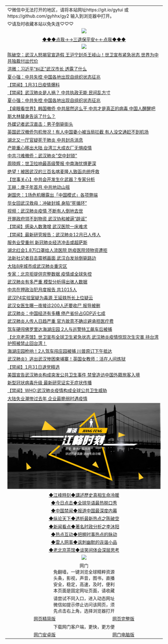  <table>
<tr>
<td colspan="2" align=left>
♡微信中无法打开的地区，请将本站网址https://git.io/gytui 或 https://github.com/gyhhx/gy2 输入到浏览器中打开。 
 </td>
</tr>
 <tr>
 <td colspan="2" align=left>
♡请及时收藏本站以免失连♡♡♡
</td>
 </tr>
  <tr>
    <td colspan="2" align=center><img src="https://github.com/gyhhx/image-upload/blob/master/3t.jpg"></td>
 </tr>
 <tr><td colspan="2" align="center"><a href="https://xball.casa/oo.aspx?name=ogQuit&key=eqxowaguscvmxdgc&from=gy">◆◆◆点我→→三退保平安←←点我◆◆◆</a></td></tr>
  <tr>
    <td colspan="2" align=center><img src="https://cdn.jsdelivr.net/gh/gyoupiodf/im1/%E7%BD%91%E9%97%A8%E6%96%B0%E9%97%BB1.jpg"></td>
 </tr>
<tr><td colspan="2" align="left"><a href="https://xball.casa/oo.aspx?name=c1124304&key=eqxowaguscvmxdgc&from=gy">陈破空：武汉人怒揭官宣造假 王沪宁封杀王岐山！世卫宣布紧急状态 世界为中共独裁付出代价</a></td></tr>
<tr><td colspan="2" align="left"><a href="https://xball.casa/oo.aspx?name=c1124299&key=eqxowaguscvmxdgc&from=gy">洪微：习近平“纠正”武汉市长 透露了什么</a></td></tr>
<tr><td colspan="2" align="left"><a href="https://xball.casa/oo.aspx?name=c1124298&key=eqxowaguscvmxdgc&from=gy">夏小强：中共失控 中国各地出现自组织状态征兆</a></td></tr>
<tr><td colspan="2" align="left"><a href="https://xball.casa/oo.aspx?name=c1124390&key=eqxowaguscvmxdgc&from=gy">【禁闻】1月31日疫情爆料</a></td></tr>
<tr><td colspan="2" align="left"><a href="https://xball.casa/oo.aspx?name=c1124393&key=eqxowaguscvmxdgc&from=gy">【禁闻】武汉肺炎是人祸？ 中共执政无能 民间乱方寸</a></td></tr>
<tr><td colspan="2" align="left"><a href="https://xball.casa/oo.aspx?name=c1124395&key=eqxowaguscvmxdgc&from=gy">夏小强：中共失控 中国各地出现自组织状态征兆</a></td></tr>
<tr><td colspan="2" align="left"><a href="https://xball.casa/oo.aspx?name=c1124303&key=eqxowaguscvmxdgc&from=gy">【睿眼看世界】韩国撤侨 中共居然这么干 中共才是真正的病毒 中国人醒醒吧</a></td></tr>
<tr><td colspan="2" align="left"><a href="https://xball.casa/oo.aspx?name=c1124403&key=eqxowaguscvmxdgc&from=gy">斯大林替身告诉了什么？</a></td></tr>
<tr><td colspan="2" align="left"><a href="https://xball.casa/oo.aspx?name=c1124284&key=eqxowaguscvmxdgc&from=gy">外媒记者武汉直击：男子倒毙街头</a></td></tr>
<tr><td colspan="2" align="left"><a href="https://xball.casa/oo.aspx?name=c1124400&key=eqxowaguscvmxdgc&from=gy">英国武汉撤侨包机惨况！有人中国妻小被当局拦截 有人没交通赶不到机场</a></td></tr>
<tr><td colspan="2" align="left"><a href="https://xball.casa/oo.aspx?name=c1124353&key=eqxowaguscvmxdgc&from=gy">湖北又一厅官疑死于肺炎 中共封杀消息</a></td></tr>
<tr><td colspan="2" align="left"><a href="https://xball.casa/oo.aspx?name=c1124388&key=eqxowaguscvmxdgc&from=gy">产能重心移出大陆 台湾三大成衣厂无惧疫情</a></td></tr>
<tr><td colspan="2" align="left"><a href="https://xball.casa/oo.aspx?name=c1124399&key=eqxowaguscvmxdgc&from=gy">中共刁难撤侨：武汉肺炎&quot;空中封锁&quot;</a></td></tr>
<tr><td colspan="2" align="left"><a href="https://xball.casa/oo.aspx?name=c1124389&key=eqxowaguscvmxdgc&from=gy">周晓辉：世卫拉响最高级警报 中南海忧惧更深</a></td></tr>
<tr><td colspan="2" align="left"><a href="https://xball.casa/oo.aspx?name=c1124402&key=eqxowaguscvmxdgc&from=gy">绝望！被困武汉的三百名喀麦隆人致函总统呼救</a></td></tr>
<tr><td colspan="2" align="left"><a href="https://xball.casa/oo.aspx?name=c1124387&key=eqxowaguscvmxdgc&from=gy">【世事关心】中共会开发生化武器？专家分析</a></td></tr>
<tr><td colspan="2" align="left"><a href="https://xball.casa/oo.aspx?name=c1124331&key=eqxowaguscvmxdgc&from=gy">王赫：庚子年首月 中共地动山摇</a></td></tr>
<tr><td colspan="2" align="left"><a href="https://xball.casa/oo.aspx?name=c1124289&key=eqxowaguscvmxdgc&from=gy">谢国忠：1场危机曝露出「中国模式」各项弊端</a></td></tr>
<tr><td colspan="2" align="left"><a href="https://xball.casa/oo.aspx?name=c1124356&key=eqxowaguscvmxdgc&from=gy">华女回武汉救母：冲破封城 身陷“死循环”</a></td></tr>
<tr><td colspan="2" align="left"><a href="https://xball.casa/oo.aspx?name=c1124355&key=eqxowaguscvmxdgc&from=gy">视频：武汉肺炎疫情 不断有人倒地去世</a></td></tr>
<tr><td colspan="2" align="left"><a href="https://xball.casa/oo.aspx?name=c1124340&key=eqxowaguscvmxdgc&from=gy">开罪政府领不到物资 武汉协和被逼“辟谣”</a></td></tr>
<tr><td colspan="2" align="left"><a href="https://xball.casa/oo.aspx?name=c1124392&key=eqxowaguscvmxdgc&from=gy">【禁闻】感染人数激增 武汉医院一床难求</a></td></tr>
<tr><td colspan="2" align="left"><a href="https://xball.casa/oo.aspx?name=c1124391&key=eqxowaguscvmxdgc&from=gy">【禁闻】最新研究报告：武汉肺炎12月已人传人</a></td></tr>
<tr><td colspan="2" align="left"><a href="https://xball.casa/oo.aspx?name=c1124406&key=eqxowaguscvmxdgc&from=gy">服务业受重创 新冠肺炎经济冲击或超萨斯</a></td></tr>
<tr><td colspan="2" align="left"><a href="https://xball.casa/oo.aspx?name=c1124407&key=eqxowaguscvmxdgc&from=gy">湖北红会1.8万口罩给人流医院 防疫医院领物资遭拒</a></td></tr>
<tr><td colspan="2" align="left"><a href="https://xball.casa/oo.aspx?name=c1124300&key=eqxowaguscvmxdgc&from=gy">法新社记者目击震撼画面 武汉白发翁倒毙路边</a></td></tr>
<tr><td colspan="2" align="left"><a href="https://xball.casa/oo.aspx?name=c1124296&key=eqxowaguscvmxdgc&from=gy">大陆8座城市成武汉肺炎重灾区</a></td></tr>
<tr><td colspan="2" align="left"><a href="https://xball.casa/oo.aspx?name=c1124342&key=eqxowaguscvmxdgc&from=gy">专家：北京拒提供完整数据 疫情或全球失控</a></td></tr>
<tr><td colspan="2" align="left"><a href="https://xball.casa/oo.aspx?name=c1124352&key=eqxowaguscvmxdgc&from=gy">武汉肺炎有多严重 模型分析得出骇人数据</a></td></tr>
<tr><td colspan="2" align="left"><a href="https://xball.casa/oo.aspx?name=c1124383&key=eqxowaguscvmxdgc&from=gy">中共在押政治犯月度报告 共1015人</a></td></tr>
<tr><td colspan="2" align="left"><a href="https://xball.casa/oo.aspx?name=c1124361&key=eqxowaguscvmxdgc&from=gy">武汉P4实验室疑为毒源 王延轶所长上位疑云</a></td></tr>
<tr><td colspan="2" align="left"><a href="https://xball.casa/oo.aspx?name=c1124332&key=eqxowaguscvmxdgc&from=gy">武汉女医生曝一夜接诊200人还要收尸 报导被删</a></td></tr>
<tr><td colspan="2" align="left"><a href="https://xball.casa/oo.aspx?name=c1124338&key=eqxowaguscvmxdgc&from=gy">武汉肺炎：中国经济有多糟 停产省份占GDP近七成</a></td></tr>
<tr><td colspan="2" align="left"><a href="https://xball.casa/oo.aspx?name=c1124377&key=eqxowaguscvmxdgc&from=gy">武汉肺炎人传人日趋严重 官方故意不确诊避承担医疗费</a></td></tr>
<tr><td colspan="2" align="left"><a href="https://xball.casa/oo.aspx?name=c1124401&key=eqxowaguscvmxdgc&from=gy">驾车硬闯佛罗里达海湖庄园 2人与巡警特工飙车后被捕</a></td></tr>
<tr><td colspan="2" align="left"><a href="https://xball.casa/oo.aspx?name=c1124302&key=eqxowaguscvmxdgc&from=gy">【北京老茶馆】世卫宣布全球卫生紧急状态 武汉肺炎疫情惊现次生灾害 持台湾护照被禁止回台湾！</a></td></tr>
<tr><td colspan="2" align="left"><a href="https://xball.casa/oo.aspx?name=c1124372&key=eqxowaguscvmxdgc&from=gy">海湖庄园枪响！2人驾车闯庄园被捕 川普原订下午抵达</a></td></tr>
<tr><td colspan="2" align="left"><a href="https://xball.casa/oo.aspx?name=c1124286&key=eqxowaguscvmxdgc&from=gy">武汉肺炎》逃出武汉惨困柬埔寨！英国女教师：活在人间炼狱</a></td></tr>
<tr><td colspan="2" align="left"><a href="https://xball.casa/oo.aspx?name=c1124408&key=eqxowaguscvmxdgc&from=gy">【禁闻】1月31日退党精选</a></td></tr>
<tr><td colspan="2" align="left"><a href="https://xball.casa/oo.aspx?name=c1124385&key=eqxowaguscvmxdgc&from=gy">美国宣告武汉肺炎构成突发公共卫生事件 禁曾造访中国外籍旅客入境</a></td></tr>
<tr><td colspan="2" align="left"><a href="https://xball.casa/oo.aspx?name=c1124319&key=eqxowaguscvmxdgc&from=gy">新型冠状病毒升级 最新研究证实无症状传播</a></td></tr>
<tr><td colspan="2" align="left"><a href="https://xball.casa/oo.aspx?name=c1124394&key=eqxowaguscvmxdgc&from=gy">【禁闻】WHO:武汉肺炎疫情构成全球公共卫生威胁</a></td></tr>
<tr><td colspan="2" align="left"><a href="https://xball.casa/oo.aspx?name=c1124322&key=eqxowaguscvmxdgc&from=gy">大陆失业潮惨过去年 企业最脆弱时遇疫情</a></td></tr>

 <tr>
   <td colspan="2" align=center><img src="https://github.com/gyoupiodf/im1/blob/master/jf-1.jpg"></td>
  </tr>
   <tr>
   <td colspan="2" align=center> 
<a href="https://xball.casa/oo.aspx?name=c922850&key=eqxowaguscvmxdgc&from=gy&tag=9877">◆江峰時刻◆講述歷史真相生命冷暖</a><br/>
    </td>
  </tr>
   <tr>
   <td colspan="2" align=center> 
<a href="https://xball.casa/oo.aspx?name=c816850&key=eqxowaguscvmxdgc&from=gy&tag=9877">◆今日点击◆全球华语最热脱口秀</a><br/>
    </td>
  </tr>
  <tr>
  <td colspan="2" align=center>
<a href="https://xball.casa/oo.aspx?name=c816860&key=eqxowaguscvmxdgc&from=gy&tag=99733110">◆中国禁闻◆报道中国最深度内幕</a><br/>
   </tr>
  <tr>
     <td colspan="2" align=center>
<a href="https://xball.casa/oo.aspx?name=c816855&key=eqxowaguscvmxdgc&from=gy&tag=997110">◆纵论天下◆透析最新热点之陈破空</a><br/>
   </tr>
   <tr>
      <td colspan="2" align=center>
<a href="https://xball.casa/oo.aspx?name=c838308&key=eqxowaguscvmxdgc&from=gy&tag=9973110">◆新闻看点◆著名时政分析之李沐阳</a><br/>
   </tr>
   <tr>
     <td colspan="2" align=center>
<a href="https://xball.casa/oo.aspx?name=c816852&key=eqxowaguscvmxdgc&from=gy&tag=9733110">◆热点互动◆把握时事热点的脉动</a><br/>
   </tr>
   <tr>
      <td colspan="2" align=center>
<a href="https://xball.casa/oo.aspx?name=c816694&key=eqxowaguscvmxdgc&from=gy&tag=93310">◆雷人网事◆讽刺幽默的诙谐小品</a><br/>
   </tr>
   <tr>
    <td colspan="2" align=center>
<a href="https://xball.casa/oo.aspx?name=c816650&key=eqxowaguscvmxdgc&from=gy&tag=9973110">◆老北京茶馆◆谈笑间体会深层思考</a><br/>
   </tr>
 <tr>
    <td colspan="2" align="center"><img src="https://gitlab.com/ogate2/up/raw/master/_/oGate65.jpg"/></td>
  </tr>
  <tr>
    <td colspan="2" align="center">网门<br/>免翻墙，一键浏览全球精粹资源<br/>头条，影视，声音，图书，直播<br/>安全，稳定，高速，及时，便利<br/>本页面是固定网址页面，请收藏</td>
  <tr>
  <tr>
    <td colspan="2" align="center">请尝试不同入口，进入动态网址<br/>微信如提示停止访问该网页，须<br/>先点击右上角，选择浏览器打开</td>
  <tr>  
  <tr>
    <td align="center"><a href="https://gitcdn.xyz/repo/otiny/up/master/show002.htm">网页精简版</a></td>
    <td align="center"><a href="https://gitcdn.xyz/repo/otiny/up/master/show001.htm">网页完整版</a></td>
  </tr>
  <tr>
    <td colspan="2" align="center">下载网门客户端，更快，更方便</td>
  <tr>
  <tr>
    <td align="center"><a href="https://raw.githubusercontent.com/opipe/up/master/oGatea.apk">网门安卓版</a></td>
    <td align="center"><a href="https://raw.githubusercontent.com/opipe/up/master/oGate.zip">网门电脑版</a></td>
  </tr>
</table>


